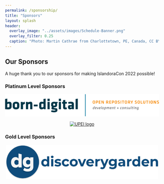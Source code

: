 ```yaml
---
permalink: /sponsorship/
title: "Sponsors"
layout: splash
header:
  overlay_image: "../assets/images/Schedule-Banner.png"
  overlay_filter: 0.25
  caption: "Photo: Martin Cathrae from Charlottetown, PE, Canada, CC BY-SA 2.0, via Wikimedia Commons"
---
```


## Our Sponsors

A huge thank you to our sponsors for making IslandoraCon 2022 possible!

### Platinum Level Sponsors 

<p align="center"><a href="https://www.born-digital.com/"><img src="assets/images/born-digital-logo.png" alt="Born-Digital logo" /></a></p>

<p align="center"><a href="https://www.upei.ca/"><img src="https://files.upei.ca/misc/upeishield.svg" alt="UPEI logo" width=750 /></a></p>

### Gold Level Sponsors 

<p align="center"><a href="https://www.discoverygarden.ca/"><img src="assets/images/discoverygarden-logo.png" alt="Discoverygarden logo" width=500 /></a></p>


